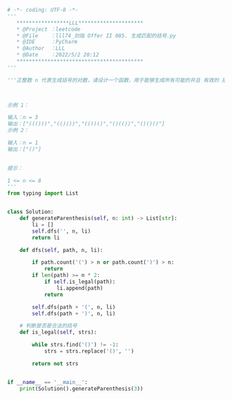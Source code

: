 
<BlogInfo id="979" title="75.剑指 Offer II  生成匹配的括号" author="白日梦想猿" pv=0 read_times=0 pre_cost_time=1分0秒 category="leetcode" tag_list="['leetcode']" create_time="2022.05.02 20:12:56" update_time="2022.05.02 20:30:32" />

```python
# -*- coding: UTF-8 -*-
'''
   *****************LLL*********************
   * @Project ：leetcode                       
   * @File    ：lll74_剑指 Offer II 085. 生成匹配的括号.py                  
   * @IDE     ：PyCharm             
   * @Author  ：LLL                         
   * @Date    ：2022/5/2 20:12             
   *****************************************
'''

'''正整数 n 代表生成括号的对数，请设计一个函数，用于能够生成所有可能的并且 有效的 括号组合。

 

示例 1：

输入：n = 3
输出：["((()))","(()())","(())()","()(())","()()()"]
示例 2：

输入：n = 1
输出：["()"]
 

提示：

1 <= n <= 8
'''
from typing import List


class Solution:
    def generateParenthesis(self, n: int) -> List[str]:
        li = []
        self.dfs('', n, li)
        return li

    def dfs(self, path, n, li):

        if path.count('(') > n or path.count(')') > n:
            return
        if len(path) >= n * 2:
            if self.is_legal(path):
                li.append(path)
            return

        self.dfs(path + '(', n, li)
        self.dfs(path + ')', n, li)

    # 判断是否是合法的括号
    def is_legal(self, strs):

        while strs.find('()') != -1:
            strs = strs.replace('()', '')

        return not strs


if __name__ == '__main__':
    print(Solution().generateParenthesis(3))

```
